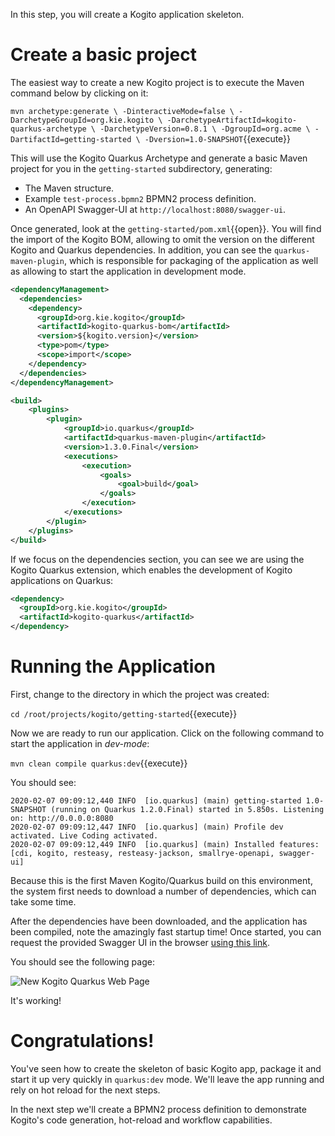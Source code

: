 In this step, you will create a Kogito application skeleton.


# Create a basic project

The easiest way to create a new Kogito project is to execute the Maven command below by clicking on it:

`mvn archetype:generate \
  -DinteractiveMode=false \
  -DarchetypeGroupId=org.kie.kogito \
  -DarchetypeArtifactId=kogito-quarkus-archetype \
  -DarchetypeVersion=0.8.1 \
  -DgroupId=org.acme \
  -DartifactId=getting-started \
  -Dversion=1.0-SNAPSHOT`{{execute}}

This will use the Kogito Quarkus Archetype and generate a basic Maven project for you in the `getting-started` subdirectory, generating:

* The Maven structure.
* Example `test-process.bpmn2` BPMN2 process definition.
* An OpenAPI Swagger-UI at `http://localhost:8080/swagger-ui`.

Once generated, look at the `getting-started/pom.xml`{{open}}. You will find the import of the Kogito BOM, allowing to omit the version on the different Kogito and Quarkus dependencies. In addition, you can see the `quarkus-maven-plugin`, which is responsible for packaging of the application as well as allowing to start the application in development mode.

```xml
<dependencyManagement>
  <dependencies>
    <dependency>
      <groupId>org.kie.kogito</groupId>
      <artifactId>kogito-quarkus-bom</artifactId>
      <version>${kogito.version}</version>
      <type>pom</type>
      <scope>import</scope>
    </dependency>
  </dependencies>
</dependencyManagement>

<build>
    <plugins>
        <plugin>
            <groupId>io.quarkus</groupId>
            <artifactId>quarkus-maven-plugin</artifactId>
            <version>1.3.0.Final</version>
            <executions>
                <execution>
                    <goals>
                        <goal>build</goal>
                    </goals>
                </execution>
            </executions>
        </plugin>
    </plugins>
</build>
```

If we focus on the dependencies section, you can see we are using the Kogito Quarkus extension, which enables the development of Kogito applications on Quarkus:
```xml
<dependency>
  <groupId>org.kie.kogito</groupId>
  <artifactId>kogito-quarkus</artifactId>
</dependency>
```

# Running the Application

First, change to the directory in which the project was created:

`cd /root/projects/kogito/getting-started`{{execute}}

Now we are ready to run our application. Click on the following command to start the application in _dev-mode_:

`mvn clean compile quarkus:dev`{{execute}}

You should see:

```console
2020-02-07 09:09:12,440 INFO  [io.quarkus] (main) getting-started 1.0-SNAPSHOT (running on Quarkus 1.2.0.Final) started in 5.850s. Listening on: http://0.0.0.0:8080
2020-02-07 09:09:12,447 INFO  [io.quarkus] (main) Profile dev activated. Live Coding activated.
2020-02-07 09:09:12,449 INFO  [io.quarkus] (main) Installed features: [cdi, kogito, resteasy, resteasy-jackson, smallrye-openapi, swagger-ui]
```

Because this is the first Maven Kogito/Quarkus build on this environment, the system first needs to download a number of dependencies, which can take some time.

After the dependencies have been downloaded, and the application has been compiled, note the amazingly fast startup time! Once started, you can request the provided Swagger UI in the browser [using this link](https://[[CLIENT_SUBDOMAIN]]-8080-[[KATACODA_HOST]].environments.katacoda.com/swagger-ui).

You should see the following page:

![New Kogito Quarkus Web Page](/openshift/assets/middleware/middleware-kogito/new-kogito-quarkus-swagger-ui.png)

It's working!

# Congratulations!

You've seen how to create the skeleton of basic Kogito app, package it and start it up very quickly in `quarkus:dev` mode. We'll leave the app running and rely on hot reload for the next steps.

In the next step we'll create a BPMN2 process definition to demonstrate Kogito's code generation, hot-reload and workflow capabilities.
